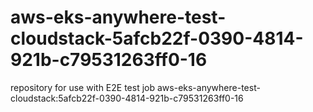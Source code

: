 # aws-eks-anywhere-test-cloudstack-5afcb22f-0390-4814-921b-c79531263ff0-16
repository for use with E2E test job aws-eks-anywhere-test-cloudstack:5afcb22f-0390-4814-921b-c79531263ff0-16
